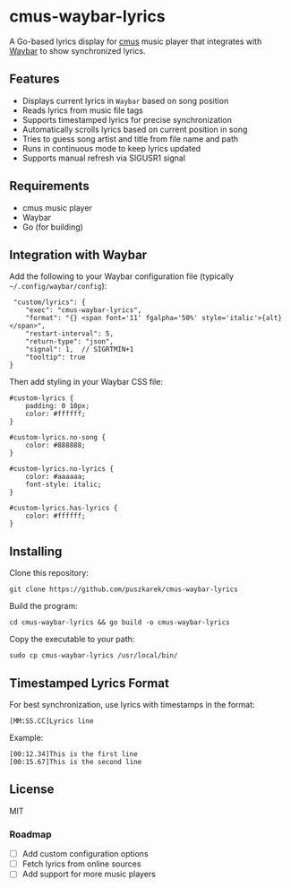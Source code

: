 # cmus-waybar-lyrics

A Go-based lyrics display for [cmus](https://github.com/cmus/cmus) music player that integrates with [Waybar](https://github.com/Alexays/Waybar) to show synchronized lyrics.

## Features

- Displays current lyrics in `Waybar` based on song position
- Reads lyrics from music file tags
- Supports timestamped lyrics for precise synchronization
- Automatically scrolls lyrics based on current position in song
- Tries to guess song artist and title from file name and path
- Runs in continuous mode to keep lyrics updated
- Supports manual refresh via SIGUSR1 signal

## Requirements
- cmus music player
- Waybar
- Go (for building)

## Integration with Waybar
Add the following to your Waybar configuration file (typically `~/.config/waybar/config`):

```
 "custom/lyrics": {
    "exec": "cmus-waybar-lyrics",
    "format": "{} <span font='11' fgalpha='50%' style='italic'>{alt}</span>",
    "restart-interval": 5,
    "return-type": "json",
    "signal": 1,  // SIGRTMIN+1
    "tooltip": true
}
```

Then add styling in your Waybar CSS file:

```
#custom-lyrics {
    padding: 0 10px;
    color: #ffffff;
}

#custom-lyrics.no-song {
    color: #888888;
}

#custom-lyrics.no-lyrics {
    color: #aaaaaa;
    font-style: italic;
}

#custom-lyrics.has-lyrics {
    color: #ffffff;
}
```

## Installing
Clone this repository:
```
git clone https://github.com/puszkarek/cmus-waybar-lyrics
```
Build the program:
```
cd cmus-waybar-lyrics && go build -o cmus-waybar-lyrics
```
Copy the executable to your path: 
```
sudo cp cmus-waybar-lyrics /usr/local/bin/
```

## Timestamped Lyrics Format
For best synchronization, use lyrics with timestamps in the format:

```
[MM:SS.CC]Lyrics line
```

Example:
```
[00:12.34]This is the first line
[00:15.67]This is the second line
```




## License
MIT

### Roadmap

- [ ] Add custom configuration options
- [ ] Fetch lyrics from online sources
- [ ] Add support for more music players